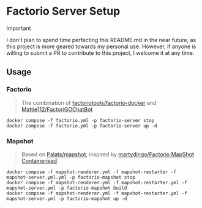 # Factorio Server Setup

> [!IMPORTANT]  
> I don't plan to spend time perfecting this README.md in the near future, as this project is more geared towards my personal use. However, if anyone is willing to submit a PR to contribute to this project, I welcome it at any time.

## Usage

### Factorio

> The combination of [factoriotools/factorio-docker](https://github.com/factoriotools/factorio-docker) and [Mattie112/FactoriGOChatBot](https://github.com/Mattie112/FactoriGOChatBot)

```shell
docker compose -f factorio.yml -p factorio-server stop
docker compose -f factorio.yml -p factorio-server up -d
```

### Mapshot

> Based on [Palats/mapshot](https://github.com/Palats/mapshot), inspired by [martydingo/Factorio MapShot Containerised](https://github.com/martydingo/factorio-mapshot-docker)

```shell
docker compose -f mapshot-renderer.yml -f mapshot-restarter -f mapshot-server.yml.yml -p factorio-mapshot stop
docker compose -f mapshot-renderer.yml -f mapshot-restarter.yml -f mapshot-server.yml -p factorio-mapshot build
docker compose -f mapshot-renderer.yml -f mapshot-restarter.yml -f mapshot-server.yml -p factorio-mapshot up -d
```